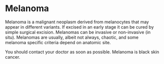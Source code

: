 # Melanoma

Melanoma is a malignant neoplasm derived from melanocytes that may appear in different variants. If
excised in an early stage it can be cured by simple surgical excision. Melanomas can be invasive or non-invasive (in situ).
Melanomas are usually, albeit not always, chaotic, and some melanoma specific criteria depend on anatomic site.

You should contact your doctor as soon as possible. Melanoma is black skin cancer.
